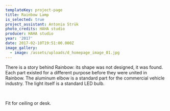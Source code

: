 ```yaml
---
templateKey: project-page
title: Rainbow Lamp
is_selected: true
project_assistant: Antonia Strük
photo_credits: HAHA studio
producer: HAHA studio
year: '2017'
date: 2017-02-10T19:51:00.000Z
image_gallery:
  - image: /assets/uploads/d_homepage_image_01.jpg
---
```

There is a story behind Rainbow: its shape was not designed, it was found. Each part existed for a different purpose before they were united in Rainbow. The aluminum elbow is a standard part for the commercial vehicle industry. The light itself is a standard LED bulb.

<br/>

Fit for ceiling or desk.
